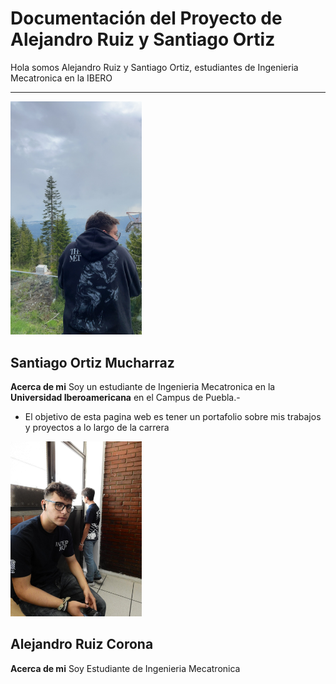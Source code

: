 # Documentación del Proyecto de Alejandro Ruiz y Santiago Ortiz

Hola somos Alejandro Ruiz y Santiago Ortiz, estudiantes de Ingenieria Mecatronica en la IBERO

---

<img src="recursos/imgs/image.jpeg" alt="Diagrama del sistema" width="210">


## Santiago Ortiz Mucharraz

**Acerca de mi** 
Soy un estudiante de Ingenieria Mecatronica en la **Universidad Iberoamericana** en el Campus de Puebla.-
- El objetivo de esta pagina web es tener un portafolio sobre mis trabajos y proyectos a lo largo de la carrera

<img src="recursos/imgs/alex.jpeg" alt="Diagrama del sistema" width="210">

## Alejandro Ruiz Corona

**Acerca de mi**
Soy Estudiante de Ingenieria Mecatronica